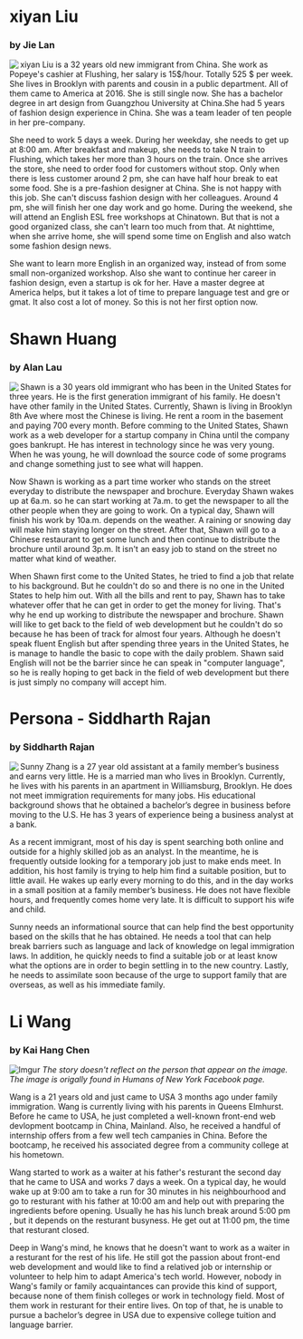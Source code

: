 # xiyan Liu
### by Jie Lan
<img align='left' src="https://i.imgur.com/raYLPpc.jpg?1">
<p> xiyan Liu is a 32 years old new immigrant from China. She work as Popeye's cashier at Flushing, her salary is 15$/hour. Totally 525 $ per week. She lives in Brooklyn with parents and cousin in a public department. All of them came to America at 2016. She is still single now. She has a bachelor degree in art design from Guangzhou University at China.She had 5 years of fashion design experience in China. She was a team leader of ten people in her pre-company.
<p> She need to work 5 days a week. During her weekday, she needs to get up at 8:00 am. After breakfast and makeup, she needs to take N train to Flushing, which takes her more than 3 hours on the train. Once she arrives the store, she need to order food for customers without stop. Only when there is less customer around 2 pm, she can have half hour break to eat some food. She is a pre-fashion designer at China. She is not happy with this job. She can't discuss fashion design with her colleagues. Around 4 pm, she will finish her one day work and go home. During the weekend, she will attend an English ESL free workshops at Chinatown. But that is not a good organized class, she can't learn too much from that. At nighttime, when she arrive home, she will spend some time on English and also watch some fashion design news.
<p> She want to learn more English in an organized way, instead of from some small non-organized workshop. Also she want to continue her career in fashion design, even a startup is ok for her. Have a master degree at America helps, but it takes a lot of time to prepare language test and gre or gmat. It also cost a lot of money. So this is not her first option now.

# Shawn Huang
### by Alan Lau
<img align='left' src="https://i.imgur.com/cIVVlTJm.jpg">
<p> Shawn is a 30 years old immigrant who has been in the United States for three years. He is the first generation immigrant of his family. He doesn't have other family in the United States. Currently, Shawn is living in Brooklyn 8th Ave where most the Chinese is living. He rent a room in the basement and paying 700 every month. Before comming to the United States, Shawn work as a web developer for a startup company in China until the company goes bankrupt. He has interest in technology since he was very young. When he was young, he will download the source code of some programs and change something just to see what will happen.
<p> Now Shawn is working as a part time worker who stands on the street everyday to distribute the newspaper and brochure. Everyday Shawn wakes up at 6a.m. so he can start working at 7a.m. to get the newspaper to all the other people when they are going to work. On a typical day, Shawn will finish his work by 10a.m. depends on the weather. A raining or snowing day will make him staying longer on the street. After that, Shawn will go to a Chinese restaurant to get some lunch and then continue to distribute the brochure until around 3p.m. It isn't an easy job to stand on the street no matter what kind of weather.
<p> When Shawn first come to the United States, he tried to find a job that relate to his background. But he couldn't do so and there is no one in the United States to help him out. With all the bills and rent to pay, Shawn has to take whatever offer that he can get in order to get the money for living. That's why he end up working to distribute the newspaper and brochure. Shawn will like to get back to the field of web development but he couldn't do so because he has been of track for almost four years. Although he doesn't speak fluent English but after spending three years in the United States, he is manage to handle the basic to cope with the daily problem. Shawn said English will not be the barrier since he can speak in "computer language", so he is really hoping to get back in the field of web development but there is just simply no company will accept him.

# Persona - Siddharth Rajan
### by Siddharth Rajan
<img align='left' src="https://i.imgur.com/4c0V0xO.jpg?1">
<p> Sunny Zhang is a 27 year old assistant at a family member’s business and earns very little. He is a married man who lives in Brooklyn. Currently, he lives with his parents in an apartment in Williamsburg, Brooklyn. He does not meet immigration requirements for many jobs. His educational background shows that he obtained a bachelor’s degree in business before moving to the U.S. He has 3 years of experience being a business analyst at a bank.
<p>As a recent immigrant, most of his day is spent searching both online and outside for a highly skilled job as an analyst. In the meantime, he is frequently outside looking for a temporary job just to make ends meet. In addition, his host family is trying to help him find a suitable position, but to little avail. He wakes up early every morning to do this, and in the day works in a small position at a family member’s business. He does not have flexible hours, and frequently comes home very late. It is difficult to support his wife and child.
<p> Sunny needs an informational source that can help find the best opportunity based on the skills that he has obtained. He needs a tool that can help break barriers such as language and lack of knowledge on legal immigration laws. In addition, he quickly needs to find a suitable job or at least know what the options are in order to begin settling in to the new country. Lastly, he needs to assimilate soon because of the urge to support family that are overseas, as well as his immediate family.

# Li Wang
### by Kai Hang Chen
![Imgur](https://i.imgur.com/29GdZ7T.png)
*The story doesn't reflect on the person that appear on the image. The image is origally found in Humans of New York Facebook page.*

<p> Wang is a 21 years old and just came to USA 3 months ago under family immigration. Wang is currently living with his parents in Queens Elmhurst. Before he came to USA, he just completed a well-known front-end web devlopment bootcamp in China, Mainland. Also, he received a handful of internship offers from a few well tech campanies in China. Before the bootcamp, he received his associated degree from a community college at his hometown. 
<p> Wang started to work as a waiter at his father's resturant the second day that he came to USA and works 7 days a week. On a typical day, he would wake up at 9:00 am to take a run for 30 minutes in his neighbourhood and go to resturant with his father at 10:00 am and help out with preparing the ingredients before opening. Usually he has his lunch break around 5:00 pm , but it depends on the resturant busyness. He get out at 11:00 pm, the time that resturant closed.
<p> Deep in Wang's mind, he knows that he doesn't want to work as a waiter in a resturant for the rest of his life. He still got the passion about front-end web development and would like to find a relatived job or internship or volunteer to help him to adapt America's tech world. However, nobody in Wang's family or family acquaintances can provide this kind of support, because none of them finish colleges or work in technology field. Most of them work in resturant for their entire lives. On top of that, he is unable to pursue a bachelor’s degree in USA due to expensive college tuition and language barrier.